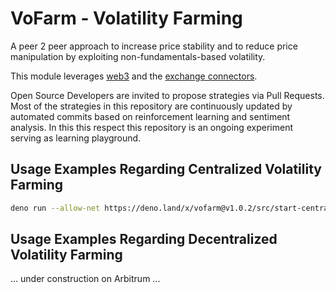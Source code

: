 # VoFarm - Volatility Farming
A peer 2 peer approach to increase price stability and to reduce price manipulation by exploiting non-fundamentals-based volatility.   

This module leverages [web3](https://deno.land/x/web3) and the [exchange connectors](https://deno.land/x/exchange_connectors).  

Open Source Developers are invited to propose strategies via Pull Requests. Most of the strategies in this repository are continuously updated by automated commits based on reinforcement learning and sentiment analysis. In this this respect this repository is an ongoing experiment serving as learning playground.


## Usage Examples Regarding Centralized Volatility Farming
```sh
deno run --allow-net https://deno.land/x/vofarm@v1.0.2/src/start-centralized-vofarming.ts <yourbybitapikey> <yourbybitapisecret> BybitConnector LongShortClassics VFLogger 0 22
```


## Usage Examples Regarding Decentralized Volatility Farming
... under construction on Arbitrum ... 

